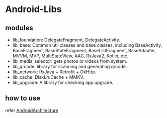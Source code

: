 # Android-Libs

## modules

- lib_foundation: DelegateFragment, DelegateActivity.
- lib_base: Common util classes and base classes, including BaseActivity, BaseFragment, BaseStateFragment, BaseListFragment, BaseAdapter, MVVM, MVP, MultiStateView, AAC, RxJava2, Kotlin, etc.
- lib_media_selector: gets photos or videos from system.
- lib_qrcode: library for scanning and generating qrcode.
- lib_network: RxJava + Retrofit + OkHttp.
- lib_cache:  DiskLruCache + MMKV.
- lib_upgrade: A library for checking app upgrade.

## how to use

refer [AndroidArchitecture](https://github.com/Ztiany/AndroidArchitecture)